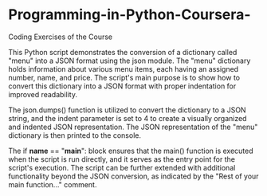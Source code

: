 # Programming-in-Python-Coursera-
Coding Exercises of the Course

This Python script demonstrates the conversion of a dictionary called "menu" into a JSON format using the json module. The "menu" dictionary holds information about various menu items, each having an assigned number, name, and price. The script's main purpose is to show how to convert this dictionary into a JSON format with proper indentation for improved readability.

The json.dumps() function is utilized to convert the dictionary to a JSON string, and the indent parameter is set to 4 to create a visually organized and indented JSON representation. The JSON representation of the "menu" dictionary is then printed to the console.

The if __name__ == "__main__": block ensures that the main() function is executed when the script is run directly, and it serves as the entry point for the script's execution. The script can be further extended with additional functionality beyond the JSON conversion, as indicated by the "Rest of your main function..." comment.
